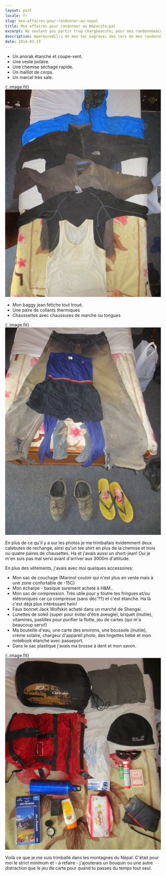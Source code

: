 ```yaml
---
layout: post
locale: fr
slug: mes-affaires-pour-randonner-au-nepal
title: Mes affaires pour randonner au N&eacute;pal
excerpt: Ne voulant pas partir trop charg&eacute; pour mes randonn&eacute;es dans les montagnes de l'Himalaya, j'ai bien fait attention de ne pas prendre trop de choses inutiles...
description: Aper&ccedil;u de mon sac &agrave; dos lors de mes randonn&eacute;es dans les montagnes de l'Himalaya au N&eacute;pal
date: 2014-03-13
---
```


- Un anorak &eacute;tanche et coupe-vent.
- Une veste polaire.
- Une chemise s&eacute;chage rapide.
- Un maillot de corps.
- Un marcel tr&egrave;s sale.

{:.image.fit}
![De haut en bas: anorak &eacute;tanche et coupe-vent, une veste polaire, une chemise s&eacute;chage rapide, un maillot de corps, un marcel tr&egrave;s sale](/medias/photos/nepal/vetements-randonnee/image_1.jpg 'De haut en bas: anorak &eacute;tanche et coupe-vent, une veste polaire, une chemise s&eacute;chage rapide, un maillot de corps, un marcel tr&egrave;s sale')

- Mon baggy jean f&eacute;tiche tout trou&eacute;.
- Une paire de collants thermiques
- Chaussettes avec chaussures de marche ou tongues

{:.image.fit}
![De haut en bas: mon baggy f&eacute;tiche tout trou&eacute;, collants, chaussettes avec chaussures de marche ou tongues...](/medias/photos/nepal/vetements-randonnee/image_2.jpg 'De haut en bas: mon baggy f&eacute;tiche tout trou&eacute;, collants, chaussettes avec chaussures de marche ou tongues...')

En plus de ce qu'il y a sur les photos je me trimballais &eacute;videmment deux calebutes de rechange, ainsi qu'un tee shirt en plus de la chemise et trois ou quatre paires de chausettes. Ha et j'avais aussi un short-jean! Oui je m'en suis pas mal servi avant d'arriver aux 3000m d'altitude.

En plus des v&ecirc;tements, j'avais avec moi quelques accessoires:

- Mon sac de couchage (Marmot couloir qui n'est plus en vente mais &agrave; une zone confortable de -15C)
- Mon &eacute;charpe - basique surement achet&eacute; &agrave; H&amp;M..
- Mon sac de compression. Tr&egrave;s utile pour y foutre tes fringues et/ou &eacute;l&eacute;troniques car &ccedil;a compresse (sans d&eacute;c'??) et c'est &eacute;tanche. Ha l&agrave; c'est d&eacute;j&agrave; plus int&eacute;r&eacute;ssant hein!
- Faux bonnet Jack Wolfskin achet&eacute; dans un march&eacute; de Shangai.
- Lunettes de soleil (super pour &eacute;viter d'&ecirc;tre aveugle), briquet (inutile), vitamines, pastilles pour purifier la flotte, jeu de cartes (qui m'a beaucoup servi!)
- Ma bouteille d'eau, une carte des environs, une boussole (inutile), cr&egrave;me solaire, chargeur d'appareil photo, des lingettes b&eacute;b&eacute; et mon notebook &eacute;tanche avec passeport.
- Dans le sac plastique j'avais ma brosse &agrave; dent et mon savon.

{:.image.fit}
![Mes accessoires de randonn&eacute;e dans les montagnes du N&eacute;pal.](/medias/photos/nepal/vetements-randonnee/image_3.jpg 'Mes accessoires de randonn&eacute;e dans les montagnes du N&eacute;pal.')

Voil&agrave; ce que je me suis trimball&eacute; dans les montagnes du N&eacute;pal. C'&eacute;tait pour moi le strict minimum et - &agrave; refaire - j'ajouterais un bouquin ou une autre distraction que le jeu de carte pour quand tu passes du temps tout seul.
